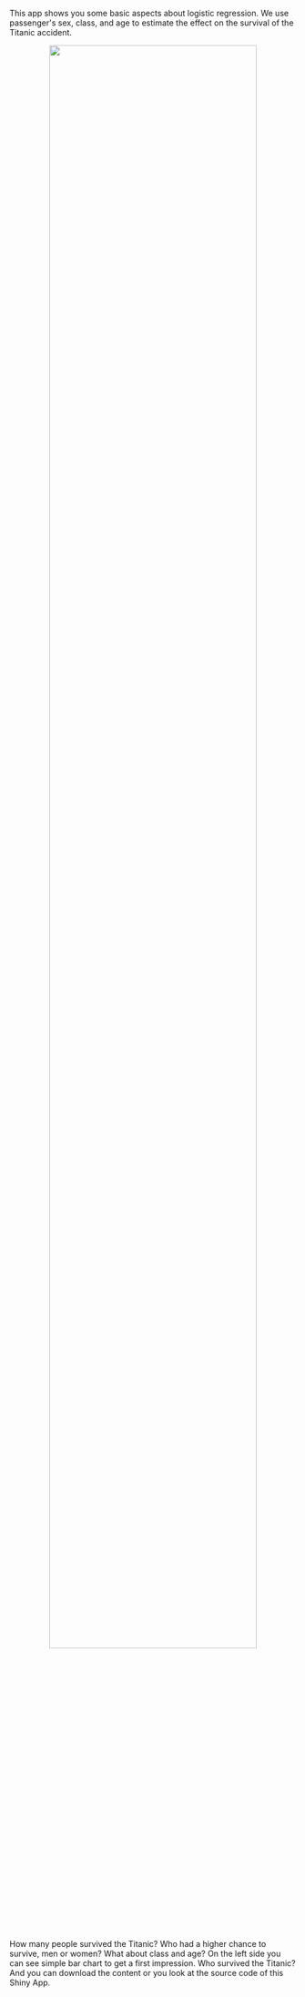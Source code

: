 This app shows you some basic aspects about logistic regression. 
We use passenger's sex, class, and age to estimate the effect on the survival of the Titanic accident.

<center>

<img src="https://i.pinimg.com/originals/b2/b9/03/b2b9037803d29b5888b4aa51f6c7b3b9.jpg" width="85%"/>

</center>

How many people survived the Titanic? Who had a higher chance to survive, men or women? What about class and age? 
On the left side you can see simple bar chart to get a first impression. Who survived the Titanic? 
And you can download the content or you look at the source code of this Shiny App.
